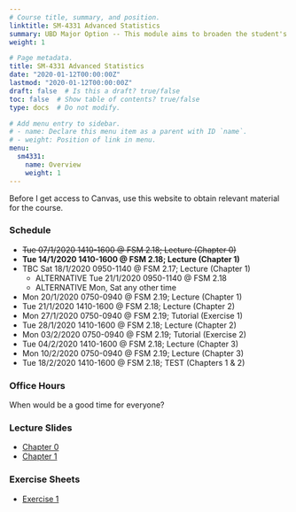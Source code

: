 ```yaml
---
# Course title, summary, and position.
linktitle: SM-4331 Advanced Statistics
summary: UBD Major Option -- This module aims to broaden the student's skills in estimation theory, hypothesis testing, sampling design, and multivariate analysis. 
weight: 1

# Page metadata.
title: SM-4331 Advanced Statistics
date: "2020-01-12T00:00:00Z"
lastmod: "2020-01-12T00:00:00Z"
draft: false  # Is this a draft? true/false
toc: false  # Show table of contents? true/false
type: docs  # Do not modify.

# Add menu entry to sidebar.
# - name: Declare this menu item as a parent with ID `name`.
# - weight: Position of link in menu.
menu:
  sm4331:
    name: Overview
    weight: 1
---
```


Before I get access to Canvas, use this website to obtain relevant material for the course.

### Schedule

- <s>Tue 07/1/2020 1410-1600 @ FSM 2.18; Lecture (Chapter 0)</s>
- **Tue 14/1/2020 1410-1600 @ FSM 2.18; Lecture (Chapter 1)**
- TBC Sat 18/1/2020 0950-1140 @ FSM 2.17; Lecture (Chapter 1)
    - ALTERNATIVE Tue 21/1/2020 0950-1140 @ FSM 2.18
    - ALTERNATIVE Mon, Sat any other time
- Mon 20/1/2020 0750-0940 @ FSM 2.19; Lecture (Chapter 1)
- Tue 21/1/2020 1410-1600 @ FSM 2.18; Lecture (Chapter 2)
- Mon 27/1/2020 0750-0940 @ FSM 2.19; Tutorial (Exercise 1)
- Tue 28/1/2020 1410-1600 @ FSM 2.18; Lecture (Chapter 2)
- Mon 03/2/2020 0750-0940 @ FSM 2.19; Tutorial (Exercise 2)
- Tue 04/2/2020 1410-1600 @ FSM 2.18; Lecture (Chapter 3)
- Mon 10/2/2020 0750-0940 @ FSM 2.19; Lecture (Chapter 3)
- Tue 18/2/2020 1410-1600 @ FSM 2.18; TEST (Chapters 1 & 2)

### Office Hours

When would be a good time for everyone?

### Lecture Slides

- [Chapter 0](/teaching/sm4331/chapter0.pdf)
- [Chapter 1](/teaching/sm4331/chapter1.pdf)

### Exercise Sheets

- [Exercise 1](/teaching/sm4331/exercise1.pdf)



